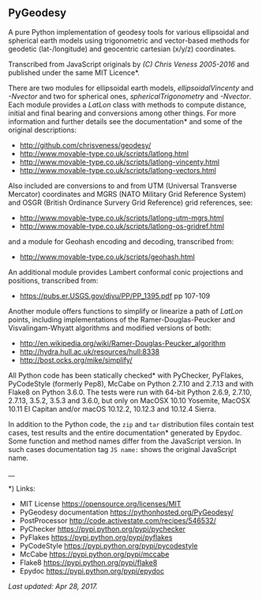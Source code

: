 ## PyGeodesy

A pure Python implementation of geodesy tools for various ellipsoidal
and spherical earth models using trigonometric and vector-based methods
for geodetic (lat-/longitude) and geocentric cartesian (x/y/z) coordinates.

Transcribed from JavaScript originals by _(C) Chris Veness 2005-2016_
and published under the same MIT Licence*.

There are two modules for ellipsoidal earth models, _ellipsoidalVincenty_
and _-Nvector_ and two for spherical ones, _sphericalTrigonometry_ and
_-Nvector_.  Each module provides a _LatLon_ class with methods to compute
distance, initial and final bearing and conversions among other things.
For more information and further details see the documentation* and some
of the original descriptions:

- <http://github.com/chrisveness/geodesy/>
- <http://www.movable-type.co.uk/scripts/latlong.html>
- <http://www.movable-type.co.uk/scripts/latlong-vincenty.html>
- <http://www.movable-type.co.uk/scripts/latlong-vectors.html>

Also included are conversions to and from UTM (Universal Transverse Mercator)
coordinates and MGRS (NATO Military Grid Reference System) and OSGR (British
Ordinance Survery Grid Reference) grid references, see:

- <http://www.movable-type.co.uk/scripts/latlong-utm-mgrs.html>
- <http://www.movable-type.co.uk/scripts/latlong-os-gridref.html>

and a module for Geohash encoding and decoding, transcribed from:

- <http://www.movable-type.co.uk/scripts/geohash.html>

An additional module provides Lambert conformal conic projections
and positions, transcribed from:

- <https://pubs.er.USGS.gov/djvu/PP/PP_1395.pdf> pp 107-109

Another module offers functions to simplify or linearize a path of
_LatLon_ points, including implementations of the Ramer-Douglas-Peucker
and Visvalingam-Whyatt algorithms and modified versions of both:

- <http://en.wikipedia.org/wiki/Ramer-Douglas-Peucker_algorithm>
- <http://hydra.hull.ac.uk/resources/hull:8338>
- <http://bost.ocks.org/mike/simplify/>

All Python code has been statically checked* with PyChecker, PyFlakes,
PyCodeStyle (formerly Pep8), McCabe on Python 2.7.10 and 2.7.13
and with Flake8 on Python 3.6.0.  The tests were run with 64-bit
Python 2.6.9, 2.7.10, 2.7.13, 3.5.2, 3.5.3 and 3.6.0, but only on
MacOSX 10.10 Yosemite, MacOSX 10.11 El Capitan and/or macOS 10.12.2,
10.12.3 and 10.12.4 Sierra.

In addition to the Python code, the ```zip``` and ```tar``` distribution
files contain test cases, test results and the entire documentation*
generated by Epydoc.  Some function and method names differ from the
JavaScript version.  In such cases documentation tag ```JS name:``` shows
the original JavaScript name.

__

*) Links:
 - MIT License <https://opensource.org/licenses/MIT>
 - PyGeodesy documentation <https://pythonhosted.org/PyGeodesy/>
 - PostProcessor <http://code.activestate.com/recipes/546532/>
 - PyChecker <https://pypi.python.org/pypi/pychecker>
 - PyFlakes <https://pypi.python.org/pypi/pyflakes>
 - PyCodeStyle <https://pypi.python.org/pypi/pycodestyle>
 - McCabe <https://pypi.python.org/pypi/mccabe>
 - Flake8 <https://pypi.python.org/pypi/flake8>
 - Epydoc <https://pypi.python.org/pypi/epydoc>

_Last updated: Apr 28, 2017._
